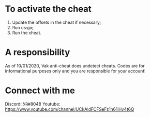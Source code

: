 # To activate the cheat
1. Update the offsets in the cheat if necessary;
2. Run cs:go;
3. Run the cheat.

# A responsibility
As of 10/01/2020, Vak anti-cheat does undetect cheats. Codes are for informational purposes only and you are responsible for your account!

# Connect with me
Discord: Уй#8048
Youtube: https://www.youtube.com/channel/UCkAldFCFSeFz1h61lHv4t6Q
